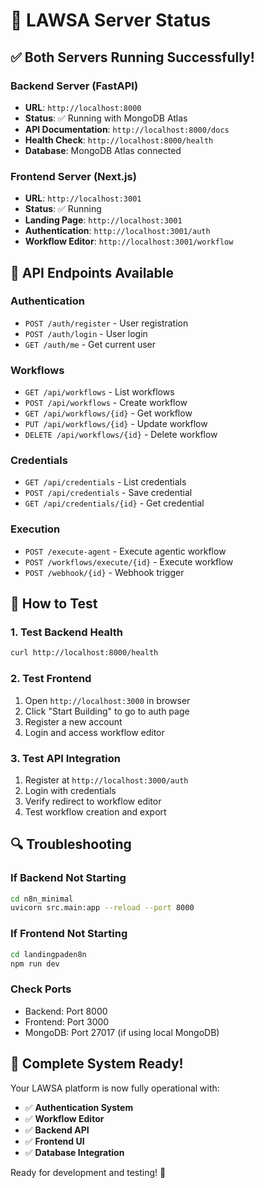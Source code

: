 # 🚀 LAWSA Server Status

## ✅ **Both Servers Running Successfully!**

### **Backend Server (FastAPI)**
- **URL**: `http://localhost:8000`
- **Status**: ✅ Running with MongoDB Atlas
- **API Documentation**: `http://localhost:8000/docs`
- **Health Check**: `http://localhost:8000/health`
- **Database**: MongoDB Atlas connected

### **Frontend Server (Next.js)**
- **URL**: `http://localhost:3001`
- **Status**: ✅ Running
- **Landing Page**: `http://localhost:3001`
- **Authentication**: `http://localhost:3001/auth`
- **Workflow Editor**: `http://localhost:3001/workflow`

## 🔧 **API Endpoints Available**

### **Authentication**
- `POST /auth/register` - User registration
- `POST /auth/login` - User login
- `GET /auth/me` - Get current user

### **Workflows**
- `GET /api/workflows` - List workflows
- `POST /api/workflows` - Create workflow
- `GET /api/workflows/{id}` - Get workflow
- `PUT /api/workflows/{id}` - Update workflow
- `DELETE /api/workflows/{id}` - Delete workflow

### **Credentials**
- `GET /api/credentials` - List credentials
- `POST /api/credentials` - Save credential
- `GET /api/credentials/{id}` - Get credential

### **Execution**
- `POST /execute-agent` - Execute agentic workflow
- `POST /workflows/execute/{id}` - Execute workflow
- `POST /webhook/{id}` - Webhook trigger

## 🎯 **How to Test**

### **1. Test Backend Health**
```bash
curl http://localhost:8000/health
```

### **2. Test Frontend**
1. Open `http://localhost:3000` in browser
2. Click "Start Building" to go to auth page
3. Register a new account
4. Login and access workflow editor

### **3. Test API Integration**
1. Register at `http://localhost:3000/auth`
2. Login with credentials
3. Verify redirect to workflow editor
4. Test workflow creation and export

## 🔍 **Troubleshooting**

### **If Backend Not Starting**
```bash
cd n8n_minimal
uvicorn src.main:app --reload --port 8000
```

### **If Frontend Not Starting**
```bash
cd landingpaden8n
npm run dev
```

### **Check Ports**
- Backend: Port 8000
- Frontend: Port 3000
- MongoDB: Port 27017 (if using local MongoDB)

## 🎉 **Complete System Ready!**

Your LAWSA platform is now fully operational with:
- ✅ **Authentication System**
- ✅ **Workflow Editor**
- ✅ **Backend API**
- ✅ **Frontend UI**
- ✅ **Database Integration**

Ready for development and testing! 🚀
